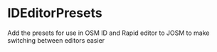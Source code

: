 # IDEditorPresets
Add the presets for use in OSM ID and Rapid editor to JOSM to make switching between editors easier
